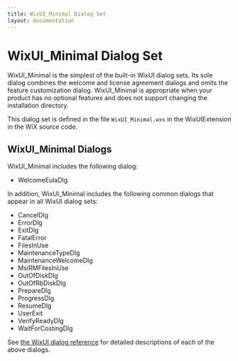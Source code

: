 ```yaml
---
title: WixUI_Minimal Dialog Set
layout: documentation
---
```

# WixUI_Minimal Dialog Set

WixUI_Minimal is the simplest of the built-in WixUI dialog sets. Its sole dialog combines the welcome and license agreement dialogs and omits the feature customization dialog. WixUI_Minimal is appropriate when your product has no optional features and does not support changing the installation directory.

This dialog set is defined in the file `WixUI_Minimal.wxs` in the WixUIExtension in the WiX source code.

## WixUI_Minimal Dialogs

WixUI_Minimal includes the following dialog:


* WelcomeEulaDlg


In addition, WixUI_Minimal includes the following common dialogs that appear in all WixUI dialog sets:


* CancelDlg
* ErrorDlg
* ExitDlg
* FatalError
* FilesInUse
* MaintenanceTypeDlg
* MaintenanceWelcomeDlg
* MsiRMFilesInUse
* OutOfDiskDlg
* OutOfRbDiskDlg
* PrepareDlg
* ProgressDlg
* ResumeDlg
* UserExit
* VerifyReadyDlg
* WaitForCostingDlg


See <a href="WixUI_dialogs.htm">the WixUI dialog reference</a> for detailed descriptions of each of the above dialogs.
